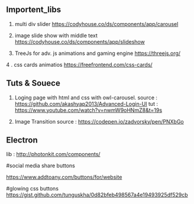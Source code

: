 ## Importent_libs

1. multi div slider 
      https://codyhouse.co/ds/components/app/carousel
2. image slide show with middle text 
      https://codyhouse.co/ds/components/app/slideshow
      
3. TreeJs for adv. js animations and gaming engine 
      https://threejs.org/
      
4 . css cards animatios
          https://freefrontend.com/css-cards/
      
      
      
      
      
 ## Tuts & Souece
 
 1. Loging page with html and css with owl-carousel.
            source : https://github.com/akashyap2013/Advanced-Login-UI
            tut : https://www.youtube.com/watch?v=nwmW9oHNmZ8&t=19s
           
 2. Image Transition 
            source : https://codepen.io/zadvorsky/pen/PNXbGo
            
            


## Electron 

lib : http://photonkit.com/components/


#social media share buttons 

https://www.addtoany.com/buttons/for/website


#glowing css buttons 
https://gist.github.com/tunguskha/0d82bfeb498567a4e19493925df529cb
